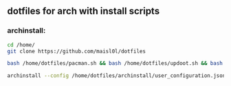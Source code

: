 ## dotfiles for arch with install scripts

### archinstall:
```sh
cd /home/
git clone https://github.com/maisl0l/dotfiles

bash /home/dotfiles/pacman.sh && bash /home/dotfiles/updoot.sh && bash /home/dotfiles/yay.sh

archinstall --config /home/dotfiles/archinstall/user_configuration.json --disk_layouts /home/dotfiles/archinstall/user_disk_layout.json --creds /home/dotfiles/archinstall/user_credentials.json
```
